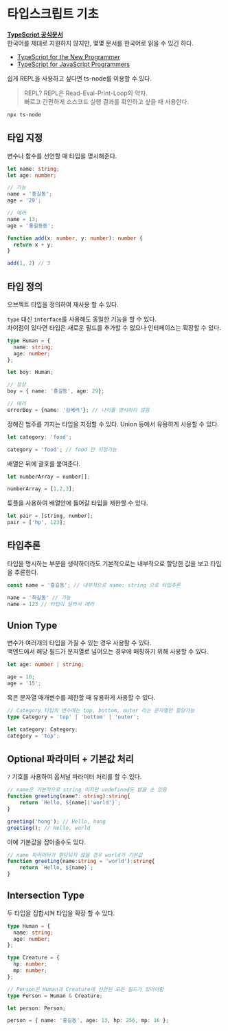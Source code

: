 # 타입스크립트 기초

[**TypeScript 공식문서**](https://www.typescriptlang.org/ko/)  
한국어를 제대로 지원하지 않지만, 몇몇 문서를 한국어로 읽을 수 있긴 하다.

- [TypeScript for the New Programmer](https://www.typescriptlang.org/ko/docs/handbook/typescript-from-scratch.html)
- [TypeScript for JavaScript Programmers](https://www.typescriptlang.org/ko/docs/handbook/typescript-in-5-minutes.html)

쉽게 REPL을 사용하고 싶다면 ts-node를 이용할 수 있다.
> REPL? REPL은 Read-Eval-Print-Loop의 약자.  
> 빠르고 간편하게 소스코드 실행 결과를 확인하고 싶을 때 사용한다.

```bash
npx ts-node
```

## 타입 지정

변수나 함수를 선언할 때 타입을 명시해준다.

```typescript
let name: string;
let age: number;

// 가능
name = '홍길동';
age = '29'; 

// 에러
name = 13;
age = '홍길동동';

function add(x: number, y: number): number {
  return x + y;
}

add(1, 2) // 3
```

## 타입 정의

오브젝트 타입을 정의하여 재사용 할 수 있다.  

`type` 대신 `interface`를 사용해도 동일한 기능을 할 수 있다.  
차이점이 있다면 타입은 새로운 필드를 추가할 수 없으나 인터페이스는 확장할 수 있다.  

```typescript
type Human = {
  name: string;
  age: number;
};

let boy: Human;

// 정상
boy = { name: '홍길동', age: 29};

// 에러
errorBoy = {name: '김에러'}; // 나이를 명시하지 않음
```

정해진 범주를 가지는 타입을 지정할 수 있다. Union 등에서 유용하게 사용할 수 있다.

```typescript
let category: 'food';

category = 'food'; // food 만 지정가능
```

배열은 뒤에 괄호를 붙여준다.

```typescript
let numberArray = number[];

numberArray = [1,2,3];
```

튜플을 사용하여 배열안에 들어갈 타입을 제한할 수 있다.

```typescript
let pair = [string, number];
pair = ['hp', 123];
```

## 타입추론

타입을 명시하는 부분을 생략하더라도 기본적으로는 내부적으로 할당한 값을 보고 타입을 추론한다.  

```typescript
const name = '홍길동'; // 내부적으로 name: string 으로 타입추론

name = '최길동' // 가능
name = 123 // 타입이 달라서 에러
```

## Union Type

변수가 여러개의 타입을 가질 수 있는 경우 사용할 수 있다.  
백엔드에서 해당 필드가 문자열로 넘어오는 경우에 매핑하기 위해 사용할 수 있다.

```typescript
let age: number | string;

age = 10;
age = '15';
```

혹은 문자열 매개변수를 제한할 때 유용하게 사용할 수 있다.

```typescript
// Category 타입의 변수에는 top, bottom, outer 라는 문자열만 할당가능
type Category = 'top' | 'bottom' | 'outer';

let category: Category;
category = 'top';
```

## Optional 파라미터 + 기본값 처리

`?` 기호를 사용하여 옵셔널 파라미터 처리를 할 수 있다.

```typescript
// name은 기본적으로 string 이지만 undefined도 받을 순 있음
function greeting(name?: string):string{
    return `Hello, ${name||'world'}`;
}

greeting('hong'); // Hello, hong
greeting(); // Hello, world
```

아예 기본값을 잡아줄수도 있다.

```typescript
// name 파라미터가 할당되지 않을 경우 world가 기본값
function greeting(name:string = 'world'):string{
    return `Hello, ${name}`;
}
```

## Intersection Type

두 타입을 집합시켜 타입을 확장 할 수 있다.

```typescript
type Human = {
  name: string;
  age: number;
};

type Creature = {
  hp: number;
  mp: number;
};

// Person은 Human과 Creature에 선언된 모든 필드가 있어야함
type Person = Human & Creature;

let person: Person;

person = { name: '홍길동', age: 13, hp: 256, mp: 16 };
```
